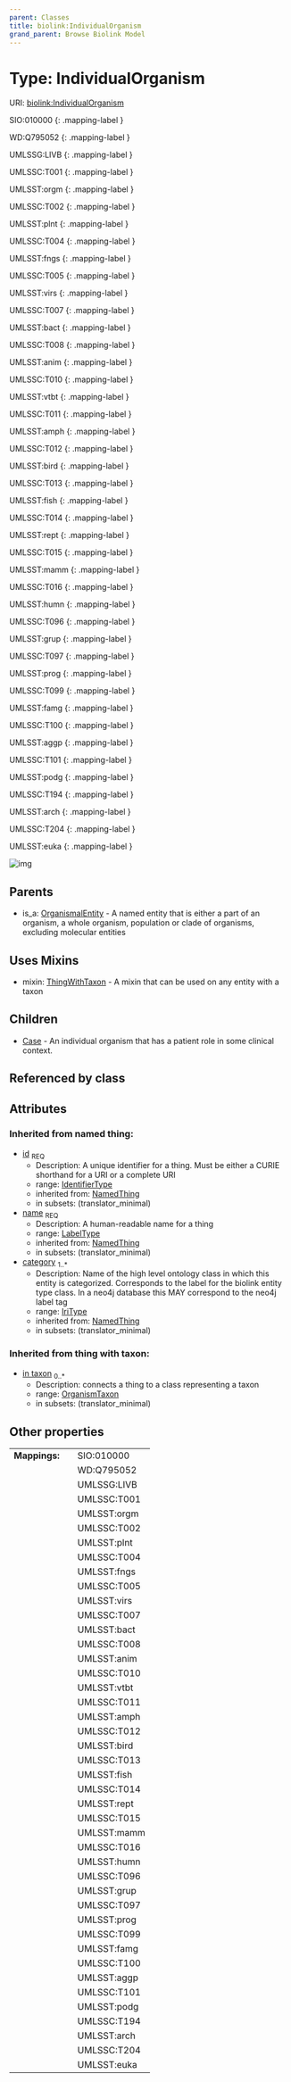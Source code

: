 ```yaml
---
parent: Classes
title: biolink:IndividualOrganism
grand_parent: Browse Biolink Model
---
```


# Type: IndividualOrganism




URI: [biolink:IndividualOrganism](https://w3id.org/biolink/vocab/IndividualOrganism)

SIO:010000
{: .mapping-label }

WD:Q795052
{: .mapping-label }

UMLSSG:LIVB
{: .mapping-label }

UMLSSC:T001
{: .mapping-label }

UMLSST:orgm
{: .mapping-label }

UMLSSC:T002
{: .mapping-label }

UMLSST:plnt
{: .mapping-label }

UMLSSC:T004
{: .mapping-label }

UMLSST:fngs
{: .mapping-label }

UMLSSC:T005
{: .mapping-label }

UMLSST:virs
{: .mapping-label }

UMLSSC:T007
{: .mapping-label }

UMLSST:bact
{: .mapping-label }

UMLSSC:T008
{: .mapping-label }

UMLSST:anim
{: .mapping-label }

UMLSSC:T010
{: .mapping-label }

UMLSST:vtbt
{: .mapping-label }

UMLSSC:T011
{: .mapping-label }

UMLSST:amph
{: .mapping-label }

UMLSSC:T012
{: .mapping-label }

UMLSST:bird
{: .mapping-label }

UMLSSC:T013
{: .mapping-label }

UMLSST:fish
{: .mapping-label }

UMLSSC:T014
{: .mapping-label }

UMLSST:rept
{: .mapping-label }

UMLSSC:T015
{: .mapping-label }

UMLSST:mamm
{: .mapping-label }

UMLSSC:T016
{: .mapping-label }

UMLSST:humn
{: .mapping-label }

UMLSSC:T096
{: .mapping-label }

UMLSST:grup
{: .mapping-label }

UMLSSC:T097
{: .mapping-label }

UMLSST:prog
{: .mapping-label }

UMLSSC:T099
{: .mapping-label }

UMLSST:famg
{: .mapping-label }

UMLSSC:T100
{: .mapping-label }

UMLSST:aggp
{: .mapping-label }

UMLSSC:T101
{: .mapping-label }

UMLSST:podg
{: .mapping-label }

UMLSSC:T194
{: .mapping-label }

UMLSST:arch
{: .mapping-label }

UMLSSC:T204
{: .mapping-label }

UMLSST:euka
{: .mapping-label }

![img](http://yuml.me/diagram/nofunky;dir:TB/class/\[OrganismTaxon]<in%20taxon%200..*-%20\[IndividualOrganism&#124;id(i):identifier_type;name(i):label_type;category(i):iri_type%20%2B],%20\[IndividualOrganism]uses%20-.->\[ThingWithTaxon],%20\[IndividualOrganism]^-\[Case],%20\[OrganismalEntity]^-\[IndividualOrganism])

## Parents

 *  is_a: [OrganismalEntity](OrganismalEntity.md) - A named entity that is either a part of an organism, a whole organism, population or clade of organisms, excluding molecular entities

## Uses Mixins

 *  mixin: [ThingWithTaxon](ThingWithTaxon.md) - A mixin that can be used on any entity with a taxon

## Children

 * [Case](Case.md) - An individual organism that has a patient role in some clinical context.

## Referenced by class


## Attributes


### Inherited from named thing:

 * [id](id.md)  <sub>REQ</sub>
    * Description: A unique identifier for a thing. Must be either a CURIE shorthand for a URI or a complete URI
    * range: [IdentifierType](types/IdentifierType.md)
    * inherited from: [NamedThing](NamedThing.md)
    * in subsets: (translator_minimal)
 * [name](name.md)  <sub>REQ</sub>
    * Description: A human-readable name for a thing
    * range: [LabelType](types/LabelType.md)
    * inherited from: [NamedThing](NamedThing.md)
    * in subsets: (translator_minimal)
 * [category](category.md)  <sub>1..*</sub>
    * Description: Name of the high level ontology class in which this entity is categorized. Corresponds to the label for the biolink entity type class. In a neo4j database this MAY correspond to the neo4j label tag
    * range: [IriType](types/IriType.md)
    * inherited from: [NamedThing](NamedThing.md)
    * in subsets: (translator_minimal)

### Inherited from thing with taxon:

 * [in taxon](in_taxon.md)  <sub>0..*</sub>
    * Description: connects a thing to a class representing a taxon
    * range: [OrganismTaxon](OrganismTaxon.md)
    * in subsets: (translator_minimal)

## Other properties

|  |  |  |
| --- | --- | --- |
| **Mappings:** | | SIO:010000 |
|  | | WD:Q795052 |
|  | | UMLSSG:LIVB |
|  | | UMLSSC:T001 |
|  | | UMLSST:orgm |
|  | | UMLSSC:T002 |
|  | | UMLSST:plnt |
|  | | UMLSSC:T004 |
|  | | UMLSST:fngs |
|  | | UMLSSC:T005 |
|  | | UMLSST:virs |
|  | | UMLSSC:T007 |
|  | | UMLSST:bact |
|  | | UMLSSC:T008 |
|  | | UMLSST:anim |
|  | | UMLSSC:T010 |
|  | | UMLSST:vtbt |
|  | | UMLSSC:T011 |
|  | | UMLSST:amph |
|  | | UMLSSC:T012 |
|  | | UMLSST:bird |
|  | | UMLSSC:T013 |
|  | | UMLSST:fish |
|  | | UMLSSC:T014 |
|  | | UMLSST:rept |
|  | | UMLSSC:T015 |
|  | | UMLSST:mamm |
|  | | UMLSSC:T016 |
|  | | UMLSST:humn |
|  | | UMLSSC:T096 |
|  | | UMLSST:grup |
|  | | UMLSSC:T097 |
|  | | UMLSST:prog |
|  | | UMLSSC:T099 |
|  | | UMLSST:famg |
|  | | UMLSSC:T100 |
|  | | UMLSST:aggp |
|  | | UMLSSC:T101 |
|  | | UMLSST:podg |
|  | | UMLSSC:T194 |
|  | | UMLSST:arch |
|  | | UMLSSC:T204 |
|  | | UMLSST:euka |

